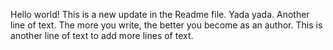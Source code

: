 Hello world! This is a new update in the Readme file. Yada yada.
Another line of text. The more you write, the better you become as an author. This is another line of text to add more lines of text.
